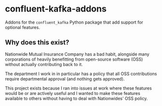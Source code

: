 # confluent-kafka-addons
Addons for the `confluent_kafka` Python package that add support for optional features.

## Why does this exist?
Nationwide Mutual Insurance Company has a bad habit, alongside many corporations of heavily benefitting from open-source software (OSS) without actually contributing back to it.

The department I work in in particular has a policy that all OSS contributions require departmental approval (and nothing gets approved).

This project exists because I ran into issues at work where these features would be or are actively useful and I wanted to make these features available to others without having to deal with Nationwides' OSS policy.